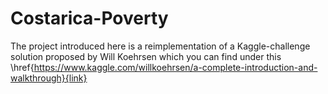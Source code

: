 # Costarica-Poverty

The project introduced here is a reimplementation of a Kaggle-challenge solution proposed by Will Koehrsen which you can find under
this \href{https://www.kaggle.com/willkoehrsen/a-complete-introduction-and-walkthrough}{link}